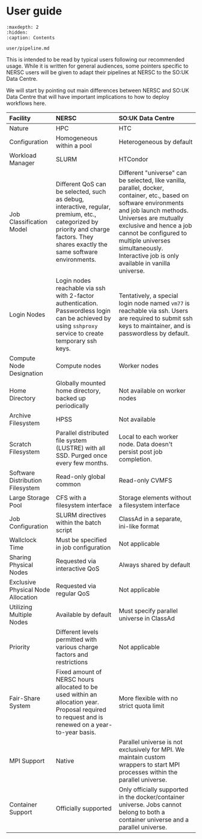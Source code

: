 # User guide

```{toctree}
:maxdepth: 2
:hidden:
:caption: Contents

user/pipeline.md
```

This is intended to be read by typical users following our recommended usage. While it is written for general audiences, some pointers specific to NERSC users will be given to adapt their pipelines at NERSC to the SO:UK Data Centre.

We will start by pointing out main differences between NERSC and SO:UK Data Centre that will have important implications to how to deploy workflows here.

|  Facility                                          |   NERSC                                                                                                                                                                            |   SO:UK Data Centre                                                                                                                                                                                                                                                                                                                  |
|:---------------------------------------------------|:-----------------------------------------------------------------------------------------------------------------------------------------------------------------------------------|:-------------------------------------------------------------------------------------------------------------------------------------------------------------------------------------------------------------------------------------------------------------------------------------------------------------------------------------|
|  Nature                                            |   HPC                                                                                                                                                                              |   HTC                                                                                                                                                                                                                                                                                                                                |
|  Configuration                                     |   Homogeneous within a pool                                                                                                                                                        |   Heterogeneous by default                                                                                                                                                                                                                                                                                                           |
|  Workload Manager                                  |   SLURM                                                                                                                                                                            |   HTCondor                                                                                                                                                                                                                                                                                                                           |
|  Job Classification Model                          | Different QoS can be selected, such as debug, interactive, regular, premium, etc., categorized by priority and charge factors. They shares exactly the same software environments. | Different "universe" can be selected, like vanilla, parallel, docker, container, etc., based on software environments and job launch methods. Universes are mutually exclusive and hence a job cannot be configured to multiple universes simultaneously. Interactive job is only available in vanilla universe.                     |
|  Login Nodes                                       |   Login nodes reachable via ssh with 2-factor authentication. Passwordless login can be achieved by using `sshproxy` service to create temporary ssh keys.                         | Tentatively, a special login node named `vm77` is reachable via ssh. Users are required to submit ssh keys to maintainer, and is passwordless by default.                                                                                                                                                                            |
|  Compute Node Designation                          |   Compute nodes                                                                                                                                                                    |   Worker nodes                                                                                                                                                                                                                                                                                                                       |
|  Home Directory                                    |   Globally mounted home directory, backed up periodically                                                                                                                          |   Not available on worker nodes                                                                                                                                                                                                                                                                                                      |
|  Archive Filesystem                                |   HPSS                                                                                                                                                                             |   Not available                                                                                                                                                                                                                                                                                                                      |
|  Scratch Filesystem                                |   Parallel distributed file system (LUSTRE) with all SSD. Purged once every few months.                                                                                            |   Local to each worker node. Data doesn't persist post job completion.                                                                                                                                                                                                                                                               |
|  Software Distribution Filesystem                  |  Read-only global common                                                                                                                                                           |  Read-only CVMFS                                                                                                                                                                                                                                                                                                                     |
|  Large Storage Pool                                |   CFS with a filesystem interface                                                                                                                                                  |   Storage elements without a filesystem interface                                                                                                                                                                                                                                                                                    |
|  Job Configuration                                 |   SLURM directives within the batch script                                                                                                                                         |   ClassAd in a separate, ini-like format                                                                                                                                                                                                                                                                                             |
|  Wallclock Time                                    |   Must be specified in job configuration                                                                                                                                           |   Not applicable                                                                                                                                                                                                                                                                                                                     |
|  Sharing Physical Nodes                            |   Requested via interactive QoS                                                                                                                                                    |   Always shared by default                                                                                                                                                                                                                                                                                                           |
|  Exclusive Physical Node Allocation                |   Requested via regular QoS                                                                                                                                                        |   Not applicable                                                                                                                                                                                                                                                                                                                     |
|  Utilizing Multiple Nodes                          |   Available by default                                                                                                                                                             |   Must specify parallel universe in ClassAd                                                                                                                                                                                                                                                                                          |
|  Priority                                          |   Different levels permitted with various charge factors and restrictions                                                                                                          |   Not applicable                                                                                                                                                                                                                                                                                                                     |
|  Fair-Share System                                 | Fixed amount of NERSC hours allocated to be used within an allocation year. Proposal required to request and is renewed on a year-to-year basis.                                   |   More flexible with no strict quota limit                                                                                                                                                                                                                                                                                           |
|  MPI Support                                       |  Native                                                                                                                                                                            |  Parallel universe is not exclusively for MPI. We maintain custom wrappers to start MPI processes within the parallel universe.                                                                                                                                                                                                      |
|  Container Support                                 |  Officially supported                                                                                                                                                              |  Only officially supported in the docker/container universe. Jobs cannot belong to both a container universe and a parallel universe.                                                                                                                                                                                                |  
